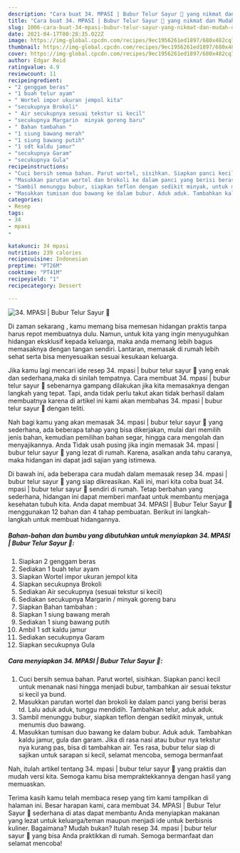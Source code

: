 ```yaml
---
description: "Cara buat 34. MPASI | Bubur Telur Sayur 🍛 yang nikmat dan Mudah Dibuat"
title: "Cara buat 34. MPASI | Bubur Telur Sayur 🍛 yang nikmat dan Mudah Dibuat"
slug: 1006-cara-buat-34-mpasi-bubur-telur-sayur-yang-nikmat-dan-mudah-dibuat
date: 2021-04-17T00:28:35.022Z
image: https://img-global.cpcdn.com/recipes/9ec1956261ed1897/680x482cq70/34-mpasi-bubur-telur-sayur-🍛-foto-resep-utama.jpg
thumbnail: https://img-global.cpcdn.com/recipes/9ec1956261ed1897/680x482cq70/34-mpasi-bubur-telur-sayur-🍛-foto-resep-utama.jpg
cover: https://img-global.cpcdn.com/recipes/9ec1956261ed1897/680x482cq70/34-mpasi-bubur-telur-sayur-🍛-foto-resep-utama.jpg
author: Edgar Reid
ratingvalue: 4.9
reviewcount: 11
recipeingredient:
- "2 genggam beras"
- "1 buah telur ayam"
- " Wortel impor ukuran jempol kita"
- "secukupnya Brokoli"
- " Air secukupnya sesuai tekstur si kecil"
- "secukupnya Margarin  minyak goreng baru"
- " Bahan tambahan "
- "1 siung bawang merah"
- "1 siung bawang putih"
- "1 sdt kaldu jamur"
- "secukupnya Garam"
- "secukupnya Gula"
recipeinstructions:
- "Cuci bersih semua bahan. Parut wortel, sisihkan. Siapkan panci kecil untuk menanak nasi hingga menjadi bubur, tambahkan air sesuai tekstur si kecil ya bund."
- "Masukkan parutan wortel dan brokoli ke dalam panci yang berisi beras td. Lalu aduk aduk, tunggu mendidih. Tambahkan telur, aduk aduk."
- "Sambil menunggu bubur, siapkan teflon dengan sedikit minyak, untuk menumis duo bawang."
- "Masukkan tumisan duo bawang ke dalam bubur. Aduk aduk. Tambahkan kaldu jamur, gula dan garam. Jika di rasa nasi atau bubur nya tekstur nya kurang pas, bisa di tambahkan air. Tes rasa, bubur telur siap di sajikan untuk sarapan si kecil, selamat mencoba, semoga bermanfaat"
categories:
- Resep
tags:
- 34
- mpasi
- 

katakunci: 34 mpasi  
nutrition: 239 calories
recipecuisine: Indonesian
preptime: "PT26M"
cooktime: "PT41M"
recipeyield: "1"
recipecategory: Dessert

---
```



![34. MPASI | Bubur Telur Sayur 🍛](https://img-global.cpcdn.com/recipes/9ec1956261ed1897/680x482cq70/34-mpasi-bubur-telur-sayur-🍛-foto-resep-utama.jpg)

Di zaman  sekarang , kamu memang bisa memesan hidangan praktis tanpa harus repot membuatnya dulu. Namun, untuk kita yang ingin menyuguhkan hidangan eksklusif kepada keluarga, maka anda memang lebih bagus memasaknya dengan tangan sendiri. Lantaran, memasak di rumah lebih sehat serta bisa menyesuaikan sesuai kesukaan keluarga.

Jika kamu lagi mencari ide resep 34. mpasi | bubur telur sayur 🍛 yang enak dan sederhana,maka di sinilah tempatnya. Cara membuat 34. mpasi | bubur telur sayur 🍛  sebenarnya gampang dilakukan jika kita memasaknya dengan langkah yang tepat. Tapi, anda tidak perlu takut akan tidak berhasil dalam membuatnya 
karena di artikel ini kami akan membahas 34. mpasi | bubur telur sayur 🍛 dengan teliti.  



Nah bagi kamu yang akan memasak 34. mpasi | bubur telur sayur 🍛 yang sederhana, ada beberapa tahap yang bisa dikerjakan, mulai dari memilih jenis bahan, kemudian pemilihan bahan segar, hingga cara mengolah dan menyajikannya. Anda Tidak usah pusing jika ingin memasak 34. mpasi | bubur telur sayur 🍛 yang lezat di rumah. Karena, asalkan anda  tahu caranya, maka hidangan ini dapat jadi sajian yang istimewa.

Di bawah ini, ada beberapa cara mudah dalam memasak resep 34. mpasi | bubur telur sayur 🍛 yang siap dikreasikan. Kali ini, mari kita coba buat 34. mpasi | bubur telur sayur 🍛 sendiri di rumah. Tetap berbahan yang sederhana, hidangan ini dapat memberi manfaat untuk membantu menjaga kesehatan tubuh kita. Anda dapat membuat 34. MPASI | Bubur Telur Sayur 🍛 menggunakan 12 bahan dan 4 tahap pembuatan. Berikut ini langkah-langkah untuk membuat hidangannya.

<!--inarticleads1-->

##### Bahan-bahan dan bumbu yang dibutuhkan untuk menyiapkan 34. MPASI | Bubur Telur Sayur 🍛:

1. Siapkan 2 genggam beras
1. Sediakan 1 buah telur ayam
1. Siapkan  Wortel impor ukuran jempol kita
1. Siapkan secukupnya Brokoli
1. Sediakan  Air secukupnya (sesuai tekstur si kecil)
1. Sediakan secukupnya Margarin / minyak goreng baru
1. Siapkan  Bahan tambahan :
1. Siapkan 1 siung bawang merah
1. Sediakan 1 siung bawang putih
1. Ambil 1 sdt kaldu jamur
1. Sediakan secukupnya Garam
1. Siapkan secukupnya Gula




<!--inarticleads2-->

##### Cara menyiapkan 34. MPASI | Bubur Telur Sayur 🍛:

1. Cuci bersih semua bahan. Parut wortel, sisihkan. Siapkan panci kecil untuk menanak nasi hingga menjadi bubur, tambahkan air sesuai tekstur si kecil ya bund.
1. Masukkan parutan wortel dan brokoli ke dalam panci yang berisi beras td. Lalu aduk aduk, tunggu mendidih. Tambahkan telur, aduk aduk.
1. Sambil menunggu bubur, siapkan teflon dengan sedikit minyak, untuk menumis duo bawang.
1. Masukkan tumisan duo bawang ke dalam bubur. Aduk aduk. Tambahkan kaldu jamur, gula dan garam. Jika di rasa nasi atau bubur nya tekstur nya kurang pas, bisa di tambahkan air. Tes rasa, bubur telur siap di sajikan untuk sarapan si kecil, selamat mencoba, semoga bermanfaat




Nah, itulah artikel tentang  34. mpasi | bubur telur sayur 🍛  yang praktis dan mudah versi kita. Semoga kamu bisa mempraktekkannya dengan hasil yang memuaskan. 

Terima kasih kamu telah membaca resep yang tim kami tampilkan di halaman ini. Besar harapan kami, cara membuat  34. MPASI | Bubur Telur Sayur 🍛 sederhana di atas dapat membantu Anda menyiapkan makanan yang lezat untuk keluarga/teman maupun menjadi ide untuk berbisnis kuliner. Bagaimana? Mudah bukan? Itulah resep 34. mpasi | bubur telur sayur 🍛 yang bisa Anda praktikkan di rumah. Semoga bermanfaat dan selamat mencoba!

